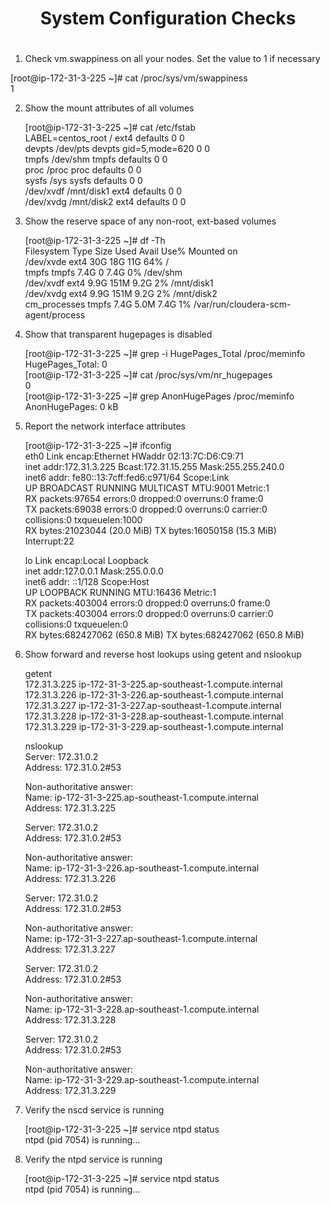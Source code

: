 # <center>System Configuration Checks 
# <center> 

1. Check vm.swappiness on all your nodes. Set the value to 1 if necessary  


[root@ip-172-31-3-225 ~]# cat /proc/sys/vm/swappiness  
1  


2. Show the mount attributes of all volumes  


	[root@ip-172-31-3-225 ~]# cat /etc/fstab  
	LABEL=centos_root               /        ext4      defaults         0 0  
	devpts     /dev/pts  devpts  gid=5,mode=620   0 0  
	tmpfs      /dev/shm  tmpfs   defaults         0 0  
	proc       /proc     proc    defaults         0 0  
	sysfs      /sys      sysfs   defaults         0 0  
	/dev/xvdf /mnt/disk1 ext4 defaults 0 0  
	/dev/xvdg /mnt/disk2 ext4 defaults 0 0  


3. Show the reserve space of any non-root, ext-based volumes  


	[root@ip-172-31-3-225 ~]# df -Th  
	Filesystem     Type   Size  Used Avail Use% Mounted on  
	/dev/xvde      ext4    30G   18G   11G  64% /  
	tmpfs          tmpfs  7.4G     0  7.4G   0% /dev/shm  
	/dev/xvdf      ext4   9.9G  151M  9.2G   2% /mnt/disk1  
	/dev/xvdg      ext4   9.9G  151M  9.2G   2% /mnt/disk2  
	cm_processes   tmpfs  7.4G  5.0M  7.4G   1% /var/run/cloudera-scm-agent/process  


4. Show that transparent hugepages is disabled  


	[root@ip-172-31-3-225 ~]# grep -i HugePages_Total /proc/meminfo  
	HugePages_Total:       0  
	[root@ip-172-31-3-225 ~]# cat /proc/sys/vm/nr_hugepages  
	0  
	[root@ip-172-31-3-225 ~]# grep AnonHugePages /proc/meminfo  
	AnonHugePages:         0 kB  


5. Report the network interface attributes  


	[root@ip-172-31-3-225 ~]# ifconfig  
	eth0      Link encap:Ethernet  HWaddr 02:13:7C:D6:C9:71  
          inet addr:172.31.3.225  Bcast:172.31.15.255  Mask:255.255.240.0  
          inet6 addr: fe80::13:7cff:fed6:c971/64 Scope:Link  
          UP BROADCAST RUNNING MULTICAST  MTU:9001  Metric:1  
          RX packets:97654 errors:0 dropped:0 overruns:0 frame:0  
          TX packets:69038 errors:0 dropped:0 overruns:0 carrier:0  
          collisions:0 txqueuelen:1000  
          RX bytes:21023044 (20.0 MiB)  TX bytes:16050158 (15.3 MiB)  
          Interrupt:22  
  
	lo        Link encap:Local Loopback  
          inet addr:127.0.0.1  Mask:255.0.0.0  
          inet6 addr: ::1/128 Scope:Host  
          UP LOOPBACK RUNNING  MTU:16436  Metric:1  
          RX packets:403004 errors:0 dropped:0 overruns:0 frame:0  
          TX packets:403004 errors:0 dropped:0 overruns:0 carrier:0  
          collisions:0 txqueuelen:0  
          RX bytes:682427062 (650.8 MiB)  TX bytes:682427062 (650.8 MiB)  


6. Show forward and reverse host lookups using getent and nslookup  


	getent  
	172.31.3.225    ip-172-31-3-225.ap-southeast-1.compute.internal  
	172.31.3.226    ip-172-31-3-226.ap-southeast-1.compute.internal  
	172.31.3.227    ip-172-31-3-227.ap-southeast-1.compute.internal  
	172.31.3.228    ip-172-31-3-228.ap-southeast-1.compute.internal  
	172.31.3.229    ip-172-31-3-229.ap-southeast-1.compute.internal  
	  
	nslookup  
	Server:         172.31.0.2  
	Address:        172.31.0.2#53  
  
	Non-authoritative answer:  
	Name:   ip-172-31-3-225.ap-southeast-1.compute.internal  
	Address: 172.31.3.225  
  
	Server:         172.31.0.2  
	Address:        172.31.0.2#53  
  
	Non-authoritative answer:  
	Name:   ip-172-31-3-226.ap-southeast-1.compute.internal  
	Address: 172.31.3.226  
  
	Server:         172.31.0.2  
	Address:        172.31.0.2#53  
  
	Non-authoritative answer:  
	Name:   ip-172-31-3-227.ap-southeast-1.compute.internal  
	Address: 172.31.3.227  
  
	Server:         172.31.0.2  
	Address:        172.31.0.2#53  
  
	Non-authoritative answer:  
	Name:   ip-172-31-3-228.ap-southeast-1.compute.internal  
	Address: 172.31.3.228  
  
	Server:         172.31.0.2  
	Address:        172.31.0.2#53  
  
	Non-authoritative answer:  
	Name:   ip-172-31-3-229.ap-southeast-1.compute.internal  
	Address: 172.31.3.229  


7. Verify the nscd service is running  


	[root@ip-172-31-3-225 ~]# service ntpd status  
	ntpd (pid  7054) is running...  


8. Verify the ntpd service is running  


	[root@ip-172-31-3-225 ~]# service ntpd status  
	ntpd (pid  7054) is running...  

